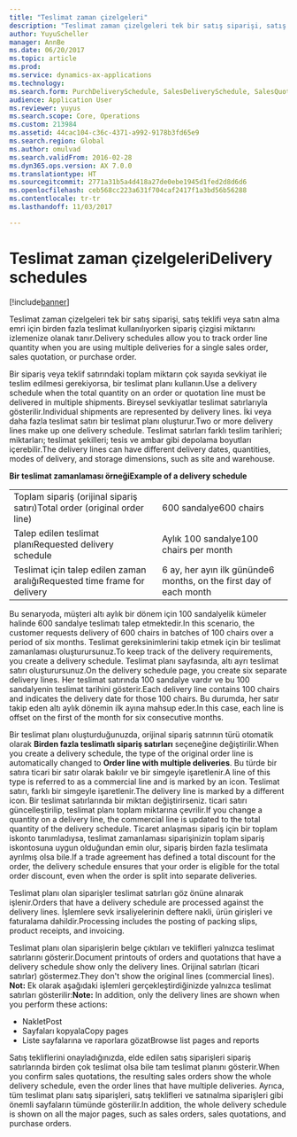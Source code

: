 ```yaml
---
title: "Teslimat zaman çizelgeleri"
description: "Teslimat zaman çizelgeleri tek bir satış siparişi, satış teklifi veya satın alma emri için birden fazla teslimat kullanılıyorken sipariş çizgisi miktarını izlemenize olanak tanır."
author: YuyuScheller
manager: AnnBe
ms.date: 06/20/2017
ms.topic: article
ms.prod: 
ms.service: dynamics-ax-applications
ms.technology: 
ms.search.form: PurchDeliverySchedule, SalesDeliverySchedule, SalesQuotationDeliverySchedule
audience: Application User
ms.reviewer: yuyus
ms.search.scope: Core, Operations
ms.custom: 213984
ms.assetid: 44cac104-c36c-4371-a992-9178b3fd65e9
ms.search.region: Global
ms.author: omulvad
ms.search.validFrom: 2016-02-28
ms.dyn365.ops.version: AX 7.0.0
ms.translationtype: HT
ms.sourcegitcommit: 2771a31b5a4d418a27de0ebe1945d1fed2d8d6d6
ms.openlocfilehash: ceb568cc223a631f704caf2417f1a3bd56b56288
ms.contentlocale: tr-tr
ms.lasthandoff: 11/03/2017

---
```


# <a name="delivery-schedules"></a><span data-ttu-id="37138-103">Teslimat zaman çizelgeleri</span><span class="sxs-lookup"><span data-stu-id="37138-103">Delivery schedules</span></span>

[!include[banner](../includes/banner.md)]


<span data-ttu-id="37138-104">Teslimat zaman çizelgeleri tek bir satış siparişi, satış teklifi veya satın alma emri için birden fazla teslimat kullanılıyorken sipariş çizgisi miktarını izlemenize olanak tanır.</span><span class="sxs-lookup"><span data-stu-id="37138-104">Delivery schedules allow you to track order line quantity when you are using multiple deliveries for a single sales order, sales quotation, or purchase order.</span></span>

<span data-ttu-id="37138-105">Bir sipariş veya teklif satırındaki toplam miktarın çok sayıda sevkiyat ile teslim edilmesi gerekiyorsa, bir teslimat planı kullanın.</span><span class="sxs-lookup"><span data-stu-id="37138-105">Use a delivery schedule when the total quantity on an order or quotation line must be delivered in multiple shipments.</span></span> <span data-ttu-id="37138-106">Bireysel sevkiyatlar teslimat satırlarıyla gösterilir.</span><span class="sxs-lookup"><span data-stu-id="37138-106">Individual shipments are represented by delivery lines.</span></span> <span data-ttu-id="37138-107">İki veya daha fazla teslimat satırı bir teslimat planı oluşturur.</span><span class="sxs-lookup"><span data-stu-id="37138-107">Two or more delivery lines make up one delivery schedule.</span></span> <span data-ttu-id="37138-108">Teslimat satırları farklı teslim tarihleri; miktarları; teslimat şekilleri; tesis ve ambar gibi depolama boyutları içerebilir.</span><span class="sxs-lookup"><span data-stu-id="37138-108">The delivery lines can have different delivery dates, quantities, modes of delivery, and storage dimensions, such as site and warehouse.</span></span>  

<span data-ttu-id="37138-109">**Bir teslimat zamanlaması örneği**</span><span class="sxs-lookup"><span data-stu-id="37138-109">**Example of a delivery schedule**</span></span>

|                                   |                                          |
|-----------------------------------|------------------------------------------|
| <span data-ttu-id="37138-110">Toplam sipariş (orijinal sipariş satırı)</span><span class="sxs-lookup"><span data-stu-id="37138-110">Total order (original order line)</span></span> | <span data-ttu-id="37138-111">600 sandalye</span><span class="sxs-lookup"><span data-stu-id="37138-111">600 chairs</span></span>                               |
| <span data-ttu-id="37138-112">Talep edilen teslimat planı</span><span class="sxs-lookup"><span data-stu-id="37138-112">Requested delivery schedule</span></span>       | <span data-ttu-id="37138-113">Aylık 100 sandalye</span><span class="sxs-lookup"><span data-stu-id="37138-113">100 chairs per month</span></span>                     |
| <span data-ttu-id="37138-114">Teslimat için talep edilen zaman aralığı</span><span class="sxs-lookup"><span data-stu-id="37138-114">Requested time frame for delivery</span></span> | <span data-ttu-id="37138-115">6 ay, her ayın ilk gününde</span><span class="sxs-lookup"><span data-stu-id="37138-115">6 months, on the first day of each month</span></span> |

<span data-ttu-id="37138-116">Bu senaryoda, müşteri altı aylık bir dönem için 100 sandalyelik kümeler halinde 600 sandalye teslimatı talep etmektedir.</span><span class="sxs-lookup"><span data-stu-id="37138-116">In this scenario, the customer requests delivery of 600 chairs in batches of 100 chairs over a period of six months.</span></span> <span data-ttu-id="37138-117">Teslimat gereksinimlerini takip etmek için bir teslimat zamanlaması oluşturursunuz.</span><span class="sxs-lookup"><span data-stu-id="37138-117">To keep track of the delivery requirements, you create a delivery schedule.</span></span> <span data-ttu-id="37138-118">Teslimat planı sayfasında, altı ayrı teslimat satırı oluşturursunuz.</span><span class="sxs-lookup"><span data-stu-id="37138-118">On the delivery schedule page, you create six separate delivery lines.</span></span> <span data-ttu-id="37138-119">Her teslimat satırında 100 sandalye vardır ve bu 100 sandalyenin teslimat tarihini gösterir.</span><span class="sxs-lookup"><span data-stu-id="37138-119">Each delivery line contains 100 chairs and indicates the delivery date for those 100 chairs.</span></span> <span data-ttu-id="37138-120">Bu durumda, her satır takip eden altı aylık dönemin ilk ayına mahsup eder.</span><span class="sxs-lookup"><span data-stu-id="37138-120">In this case, each line is offset on the first of the month for six consecutive months.</span></span>  

<span data-ttu-id="37138-121">Bir teslimat planı oluşturduğunuzda, orijinal sipariş satırının türü otomatik olarak **Birden fazla teslimatlı sipariş satırları** seçeneğine değiştirilir.</span><span class="sxs-lookup"><span data-stu-id="37138-121">When you create a delivery schedule, the type of the original order line is automatically changed to **Order line with multiple deliveries**.</span></span> <span data-ttu-id="37138-122">Bu türde bir satıra ticari bir satır olarak bakılır ve bir simgeyle işaretlenir.</span><span class="sxs-lookup"><span data-stu-id="37138-122">A line of this type is referred to as a commercial line and is marked by an icon.</span></span> <span data-ttu-id="37138-123">Teslimat satırı, farklı bir simgeyle işaretlenir.</span><span class="sxs-lookup"><span data-stu-id="37138-123">The delivery line is marked by a different icon.</span></span> <span data-ttu-id="37138-124">Bir teslimat satırlarında bir miktarı değiştirirseniz. ticari satırı güncelleştirilip, teslimat planı toplam miktarına çevrilir.</span><span class="sxs-lookup"><span data-stu-id="37138-124">If you change a quantity on a delivery line, the commercial line is updated to the total quantity of the delivery schedule.</span></span> <span data-ttu-id="37138-125">Ticaret anlaşması sipariş için bir toplam iskonto tanımladıysa, teslimat zamanlaması siparişinizin toplam sipariş iskontosuna uygun olduğundan emin olur, sipariş birden fazla teslimata ayrılmış olsa bile.</span><span class="sxs-lookup"><span data-stu-id="37138-125">If a trade agreement has defined a total discount for the order, the delivery schedule ensures that your order is eligible for the total order discount, even when the order is split into separate deliveries.</span></span>  

<span data-ttu-id="37138-126">Teslimat planı olan siparişler teslimat satırları göz önüne alınarak işlenir.</span><span class="sxs-lookup"><span data-stu-id="37138-126">Orders that have a delivery schedule are processed against the delivery lines.</span></span> <span data-ttu-id="37138-127">İşlemlere sevk irsaliyelerinin deftere nakli, ürün girişleri ve faturalama dahildir.</span><span class="sxs-lookup"><span data-stu-id="37138-127">Processing includes the posting of packing slips, product receipts, and invoicing.</span></span>  

<span data-ttu-id="37138-128">Teslimat planı olan siparişlerin belge çıktıları ve teklifleri yalnızca teslimat satırlarını gösterir.</span><span class="sxs-lookup"><span data-stu-id="37138-128">Document printouts of orders and quotations that have a delivery schedule show only the delivery lines.</span></span> <span data-ttu-id="37138-129">Orijinal satırları (ticari satırlar) göstermez.</span><span class="sxs-lookup"><span data-stu-id="37138-129">They don't show the original lines (commercial lines).</span></span> <span data-ttu-id="37138-130">**Not:** Ek olarak aşağıdaki işlemleri gerçekleştirdiğinizde yalnızca teslimat satırları gösterilir:</span><span class="sxs-lookup"><span data-stu-id="37138-130">**Note:** In addition, only the delivery lines are shown when you perform these actions:</span></span>

-   <span data-ttu-id="37138-131">Naklet</span><span class="sxs-lookup"><span data-stu-id="37138-131">Post</span></span>
-   <span data-ttu-id="37138-132">Sayfaları kopyala</span><span class="sxs-lookup"><span data-stu-id="37138-132">Copy pages</span></span>
-   <span data-ttu-id="37138-133">Liste sayfalarına ve raporlara gözat</span><span class="sxs-lookup"><span data-stu-id="37138-133">Browse list pages and reports</span></span>

<span data-ttu-id="37138-134">Satış tekliflerini onayladığınızda, elde edilen satış siparişleri sipariş satırlarında birden çok teslimat olsa bile tam teslimat planını gösterir.</span><span class="sxs-lookup"><span data-stu-id="37138-134">When you confirm sales quotations, the resulting sales orders show the whole delivery schedule, even the order lines that have multiple deliveries.</span></span> <span data-ttu-id="37138-135">Ayrıca, tüm teslimat planı satış siparişleri, satış teklifleri ve satınalma siparişleri gibi önemli sayfaların tümünde gösterilir.</span><span class="sxs-lookup"><span data-stu-id="37138-135">In addition, the whole delivery schedule is shown on all the major pages, such as sales orders, sales quotations, and purchase orders.</span></span>




